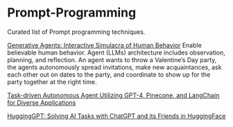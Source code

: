 # Prompt-Programming

Curated list of Prompt programming techniques.

[Generative Agents: Interactive Simulacra of Human Behavior](https://arxiv.org/abs/2304.03442)
Enable believable human behavior. Agent (LLMs) architecture includes observation, planning, and reflection. An agent wants to throw a Valentine’s Day party, the agents autonomously spread invitations, make new acquaintances, ask each other out on dates to the party, and coordinate to show up for the party together at the right time. 

[Task-driven Autonomous Agent Utilizing GPT-4, Pinecone, and LangChain for Diverse Applications](https://yoheinakajima.com/task-driven-autonomous-agent-utilizing-gpt-4-pinecone-and-langchain-for-diverse-applications/)

[HuggingGPT: Solving AI Tasks with ChatGPT and its Friends in HuggingFace](https://arxiv.org/abs/2303.17580)

[]()
[]()
[]()

